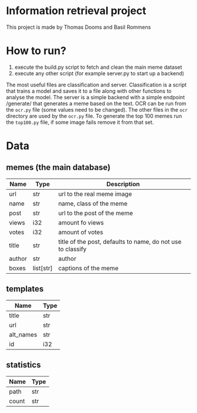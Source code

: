 # Information retrieval project
This project is made by Thomas Dooms and Basil Rommens

# How to run?
1. execute the build.py script to fetch and clean the main meme dataset
2. execute any other script (for example server.py to start up a backend)

The most useful files are classification and server.
Classification is a script that trains a model and saves it to a file along with other functions to analyse the model.
The server is a simple backend with a simple endpoint /generate/<text> that generates a meme based on the text.
OCR can be run from the `ocr.py` file (some values need to be changed). 
The other files in the `ocr` directory are used by the `ocr.py` file.
To generate the top 100 memes run the `top100.py` file, if some image fails 
remove it from that set.

# Data
## memes (the main database)
| Name   | Type      | Description                                                 |
|--------|-----------|-------------------------------------------------------------|
| url    | str       | url to the real meme image                                  |
| name   | str       | name, class of the meme                                     |
| post   | str       | url to the post of the meme                                 |
| views  | i32       | amount fo views                                             |
| votes  | i32       | amount of votes                                             |
| title  | str       | title of the post, defaults to name, do not use to classify |
| author | str       | author                                                      |
| boxes  | list[str] | captions of the meme                                        |

## templates
| Name      | Type |
|-----------|------|
| title     | str  |
| url       | str  |
| alt_names | str  |
| id        | i32  |

## statistics
| Name      | Type |
|-----------|------|
| path      | str  |
| count     | str  |
